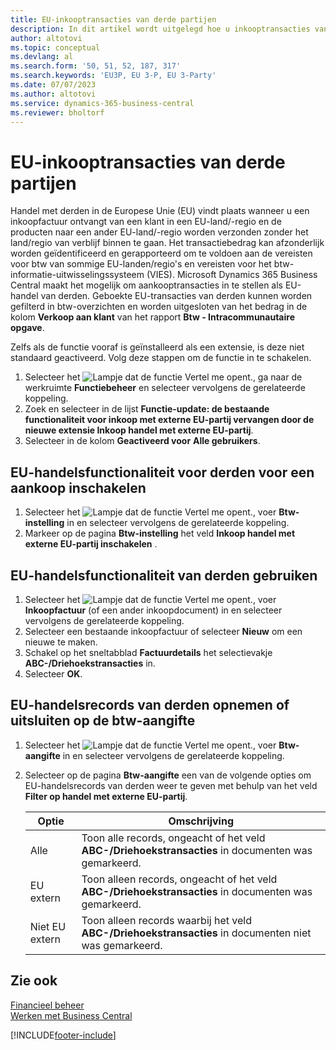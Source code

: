 ```yaml
---
title: EU-inkooptransacties van derde partijen
description: In dit artikel wordt uitgelegd hoe u inkooptransacties van derden in de Europese Unie (EU) instelt en gebruikt.
author: altotovi
ms.topic: conceptual
ms.devlang: al
ms.search.form: '50, 51, 52, 187, 317'
ms.search.keywords: 'EU3P, EU 3-P, EU 3-Party'
ms.date: 07/07/2023
ms.author: altotovi
ms.service: dynamics-365-business-central
ms.reviewer: bholtorf
---
```


# <a name="eu-third-party-purchase-transactions"></a>EU-inkooptransacties van derde partijen

Handel met derden in de Europese Unie (EU) vindt plaats wanneer u een inkoopfactuur ontvangt van een klant in een EU-land/-regio en de producten naar een ander EU-land/-regio worden verzonden zonder het land/regio van verblijf binnen te gaan. Het transactiebedrag kan afzonderlijk worden geïdentificeerd en gerapporteerd om te voldoen aan de vereisten voor btw van sommige EU-landen/regio's en vereisten voor het btw-informatie-uitwisselingssysteem (VIES). Microsoft Dynamics 365 Business Central maakt het mogelijk om aankooptransacties in te stellen als EU-handel van derden. Geboekte EU-transacties van derden kunnen worden gefilterd in btw-overzichten en worden uitgesloten van het bedrag in de kolom **Verkoop aan klant** van het rapport **Btw - Intracommunautaire opgave**.

Zelfs als de functie vooraf is geïnstalleerd als een extensie, is deze niet standaard geactiveerd. Volg deze stappen om de functie in te schakelen.

1. Selecteer het ![Lampje dat de functie Vertel me opent.](media/ui-search/search_small.png "Vertel me wat u wilt doen"), ga naar de werkruimte **Functiebeheer** en selecteer vervolgens de gerelateerde koppeling.
2. Zoek en selecteer in de lijst **Functie-update: de bestaande functionaliteit voor inkoop met externe EU-partij vervangen door de nieuwe extensie Inkoop handel met externe EU-partij**.
3. Selecteer in de kolom **Geactiveerd voor** **Alle gebruikers**.

## <a name="enable-eu-third-party-trade-functionality-for-a-purchase"></a>EU-handelsfunctionaliteit voor derden voor een aankoop inschakelen

1. Selecteer het ![Lampje dat de functie Vertel me opent.](media/ui-search/search_small.png "Vertel me wat u wilt doen"), voer **Btw-instelling** in en selecteer vervolgens de gerelateerde koppeling.
2. Markeer op de pagina **Btw-instelling** het veld **Inkoop handel met externe EU-partij inschakelen** .

## <a name="use-eu-third-party-trade-functionality"></a>EU-handelsfunctionaliteit van derden gebruiken

1. Selecteer het ![Lampje dat de functie Vertel me opent.](media/ui-search/search_small.png "Vertel me wat u wilt doen"), voer **Inkoopfactuur** (of een ander inkoopdocument) in en selecteer vervolgens de gerelateerde koppeling.
2. Selecteer een bestaande inkoopfactuur of selecteer **Nieuw** om een ​​nieuwe te maken.
3. Schakel op het sneltabblad **Factuurdetails** het selectievakje **ABC-/Driehoekstransacties** in.
4. Selecteer **OK**.

## <a name="include-or-exclude-eu-third-party-trade-records-on-the-vat-statement"></a>EU-handelsrecords van derden opnemen of uitsluiten op de btw-aangifte

1. Selecteer het ![Lampje dat de functie Vertel me opent.](media/ui-search/search_small.png "Vertel me wat u wilt doen"), voer **Btw-aangifte** in en selecteer vervolgens de gerelateerde koppeling.
2. Selecteer op de pagina **Btw-aangifte** een van de volgende opties om EU-handelsrecords van derden weer te geven met behulp van het veld **Filter op handel met externe EU-partij**.

    | Optie | Omschrijving |
    |--------|-------------|
    | Alle | Toon alle records, ongeacht of het veld **ABC-/Driehoekstransacties** in documenten was gemarkeerd. |
    | EU extern | Toon alleen records, ongeacht of het veld **ABC-/Driehoekstransacties** in documenten was gemarkeerd. |
    | Niet EU extern | Toon alleen records waarbij het veld **ABC-/Driehoekstransacties** in documenten niet was gemarkeerd. |


## <a name="see-also"></a>Zie ook
[Financieel beheer](finance.md)  
[Werken met Business Central](ui-work-product.md)

[!INCLUDE[footer-include](includes/footer-banner.md)]
